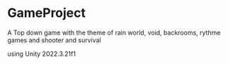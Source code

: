 # GameProject
A Top down game with the theme of rain world, void, backrooms, rythme games and shooter and survival

using Unity 2022.3.21f1
